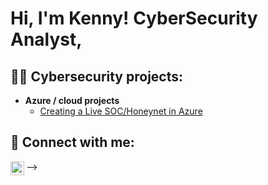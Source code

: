 <h1>Hi, I'm Kenny! CyberSecurity Analyst, </h1>

<h2>👨‍💻 Cybersecurity projects:</h2>

- <b>Azure / cloud projects</b>
  - [Creating a Live SOC/Honeynet in Azure](https://github.com/K-Cokes/Azure-SOC)


<h2> 🤳 Connect with me:</h2>

[<img align="left" alt="JoshMadakor | LinkedIn" width="22px" src="https://cdn.jsdelivr.net/npm/simple-icons@v3/icons/linkedin.svg" />][linkedin]



[linkedin]: https://www.linkedin.com/in/kehindecoker/


-->
